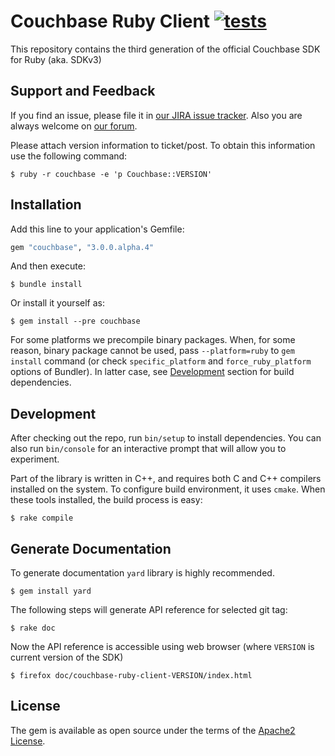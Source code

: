 # Couchbase Ruby Client [![tests](https://github.com/couchbase/couchbase-ruby-client/workflows/tests/badge.svg)](https://github.com/couchbase/couchbase-ruby-client/actions?query=workflow%3Atests)

This repository contains the third generation of the official Couchbase SDK for Ruby (aka. SDKv3)

## Support and Feedback

If you find an issue, please file it in [our JIRA issue tracker](http://couchbase.com/issues/browse/RCBC).
Also you are always welcome on [our forum](https://forums.couchbase.com/c/ruby-sdk).

Please attach version information to ticket/post. To obtain this information use the following command:

    $ ruby -r couchbase -e 'p Couchbase::VERSION'

## Installation

Add this line to your application's Gemfile:

```ruby
gem "couchbase", "3.0.0.alpha.4"
```

And then execute:

    $ bundle install

Or install it yourself as:

    $ gem install --pre couchbase

For some platforms we precompile binary packages. When, for some reason, binary package cannot be used, pass
`--platform=ruby` to `gem install` command (or check `specific_platform` and `force_ruby_platform` options of Bundler).
In latter case, see [Development](#development) section for build dependencies.

## Development

After checking out the repo, run `bin/setup` to install dependencies. You can also run `bin/console` for an interactive
prompt that will allow you to experiment.

Part of the library is written in C++, and requires both C and C++ compilers installed on the system. To configure build
environment, it uses `cmake`. When these tools installed, the build process is easy:

    $ rake compile

## Generate Documentation

To generate documentation `yard` library is highly recommended.

    $ gem install yard

The following steps will generate API reference for selected git tag:

    $ rake doc

Now the API reference is accessible using web browser (where `VERSION` is current version of the SDK)

    $ firefox doc/couchbase-ruby-client-VERSION/index.html

## License

The gem is available as open source under the terms of the [Apache2 License](https://opensource.org/licenses/Apache-2.0).
